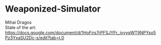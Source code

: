 # Weaponized-Simulator </br>
Mihai Dragos </br>
State of the art: https://docs.google.com/document/d/1HoFirs7rPFSJYFr_jvvyqWT9NPYso5Pz3YxaSU2Dc-s/edit?tab=t.0 </br>
